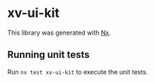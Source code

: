 # xv-ui-kit

This library was generated with [Nx](https://nx.dev).

## Running unit tests

Run `nx test xv-ui-kit` to execute the unit tests.
